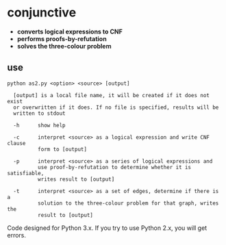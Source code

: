 # conjunctive
* __converts logical expressions to CNF__
* __performs proofs-by-refutation__
* __solves the three-colour problem__

## use
    python as2.py <option> <source> [output]

      [output] is a local file name, it will be created if it does not exist
      or overwritten if it does. If no file is specified, results will be
      written to stdout

      -h      show help
      
      -c      interpret <source> as a logical expression and write CNF clause
              form to [output]

      -p      interpret <source> as a series of logical expressions and
              use proof-by-refutation to determine whether it is satisfiable,
              writes result to [output]

      -t      interpret <source> as a set of edges, determine if there is a 
              solution to the three-colour problem for that graph, writes the 
              result to [output]

Code designed for Python 3.x. If you try to use Python 2.x, you will get errors.
